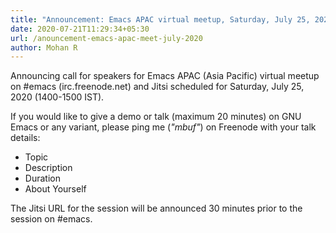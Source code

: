 ```yaml
---
title: "Announcement: Emacs APAC virtual meetup, Saturday, July 25, 2020 (#emacs on Freenode and Jitsi)"
date: 2020-07-21T11:29:34+05:30
url: /anouncement-emacs-apac-meet-july-2020
author: Mohan R
---
```


Announcing call for speakers for Emacs APAC (Asia Pacific) virtual meetup on #emacs (irc.freenode.net) and Jitsi scheduled for Saturday, July 25, 2020 (1400-1500 IST).

If you would like to give a demo or talk (maximum 20 minutes) on GNU Emacs or any variant, please ping me (*"mbuf"*) on Freenode with your talk details:

* Topic
* Description
* Duration
* About Yourself

The Jitsi URL for the session will be announced 30 minutes prior to the session on #emacs.
